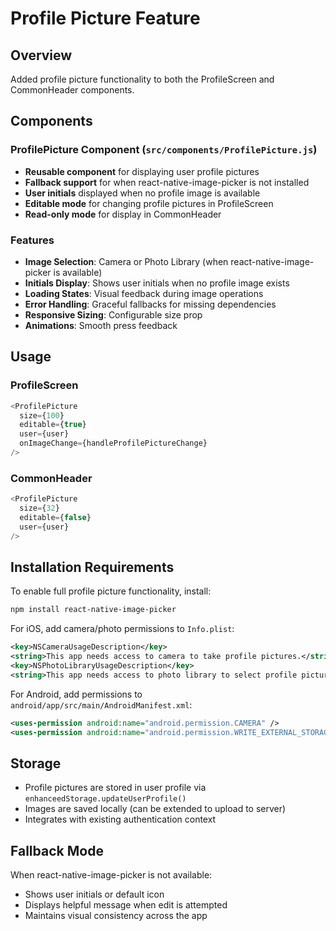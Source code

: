 # Profile Picture Feature

## Overview
Added profile picture functionality to both the ProfileScreen and CommonHeader components.

## Components

### ProfilePicture Component (`src/components/ProfilePicture.js`)
- **Reusable component** for displaying user profile pictures
- **Fallback support** for when react-native-image-picker is not installed
- **User initials** displayed when no profile image is available
- **Editable mode** for changing profile pictures in ProfileScreen
- **Read-only mode** for display in CommonHeader

### Features
- **Image Selection**: Camera or Photo Library (when react-native-image-picker is available)
- **Initials Display**: Shows user initials when no profile image exists
- **Loading States**: Visual feedback during image operations
- **Error Handling**: Graceful fallbacks for missing dependencies
- **Responsive Sizing**: Configurable size prop
- **Animations**: Smooth press feedback

## Usage

### ProfileScreen
```javascript
<ProfilePicture
  size={100}
  editable={true}
  user={user}
  onImageChange={handleProfilePictureChange}
/>
```

### CommonHeader
```javascript
<ProfilePicture
  size={32}
  editable={false}
  user={user}
/>
```

## Installation Requirements

To enable full profile picture functionality, install:
```bash
npm install react-native-image-picker
```

For iOS, add camera/photo permissions to `Info.plist`:
```xml
<key>NSCameraUsageDescription</key>
<string>This app needs access to camera to take profile pictures.</string>
<key>NSPhotoLibraryUsageDescription</key>
<string>This app needs access to photo library to select profile pictures.</string>
```

For Android, add permissions to `android/app/src/main/AndroidManifest.xml`:
```xml
<uses-permission android:name="android.permission.CAMERA" />
<uses-permission android:name="android.permission.WRITE_EXTERNAL_STORAGE"/>
```

## Storage
- Profile pictures are stored in user profile via `enhanceedStorage.updateUserProfile()`
- Images are saved locally (can be extended to upload to server)
- Integrates with existing authentication context

## Fallback Mode
When react-native-image-picker is not available:
- Shows user initials or default icon
- Displays helpful message when edit is attempted
- Maintains visual consistency across the app